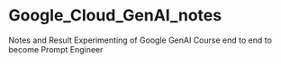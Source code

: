 # Google_Cloud_GenAI_notes
Notes and Result Experimenting of Google GenAI Course end to end to become Prompt Engineer
